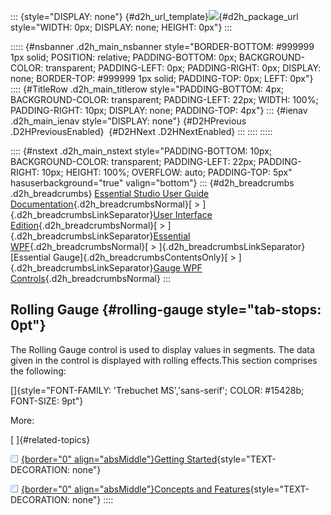 ::: {style="DISPLAY: none"}
[](ms-xhelp:///?Id=d2h_url_template){#d2h_url_template}![](!package_url!){#d2h_package_url style="WIDTH: 0px; DISPLAY: none; HEIGHT: 0px"}
:::

::::: {#nsbanner .d2h_main_nsbanner style="BORDER-BOTTOM: #999999 1px solid; POSITION: relative; PADDING-BOTTOM: 0px; BACKGROUND-COLOR: transparent; PADDING-LEFT: 0px; PADDING-RIGHT: 0px; DISPLAY: none; BORDER-TOP: #999999 1px solid; PADDING-TOP: 0px; LEFT: 0px"}
:::: {#TitleRow .d2h_main_titlerow style="PADDING-BOTTOM: 4px; BACKGROUND-COLOR: transparent; PADDING-LEFT: 22px; WIDTH: 100%; PADDING-RIGHT: 10px; DISPLAY: none; PADDING-TOP: 4px"}
::: {#ienav .d2h_main_ienav style="DISPLAY: none"}
[](ms-xhelp:///?Id=c6176cba-47c6-48b4-82ed-42f650ab41c4){#D2HPrevious .D2HPreviousEnabled}  [](ms-xhelp:///?Id=f9d35207-689a-49d8-9fb3-517ee1a7d1c1){#D2HNext .D2HNextEnabled}
:::
::::
:::::

:::: {#nstext .d2h_main_nstext style="PADDING-BOTTOM: 10px; BACKGROUND-COLOR: transparent; PADDING-LEFT: 22px; PADDING-RIGHT: 10px; HEIGHT: 100%; OVERFLOW: auto; PADDING-TOP: 5px" hasuserbackground="true" valign="bottom"}
::: {#d2h_breadcrumbs .d2h_breadcrumbs}
[Essential Studio User Guide Documentation](ms-xhelp:///?Id=12457748-09e3-4d74-a240-8e049cedf030){.d2h_breadcrumbsNormal}[ \> ]{.d2h_breadcrumbsLinkSeparator}[User Interface Edition](ms-xhelp:///?Id=c29296b7-531c-413b-a0ec-488ca1f7f669){.d2h_breadcrumbsNormal}[ \> ]{.d2h_breadcrumbsLinkSeparator}[Essential WPF](ms-xhelp:///?Id=7f4f82c5-151c-4262-94d0-75c4626c77bc){.d2h_breadcrumbsNormal}[ \> ]{.d2h_breadcrumbsLinkSeparator}[Essential Gauge]{.d2h_breadcrumbsContentsOnly}[ \> ]{.d2h_breadcrumbsLinkSeparator}[Gauge WPF Controls](ms-xhelp:///?Id=1b650d21-639c-453f-89e6-26b3efcea22b){.d2h_breadcrumbsNormal}
:::

## Rolling Gauge {#rolling-gauge style="tab-stops: 0pt"}

The Rolling Gauge control is used to display values in segments. The data given in the control is displayed with rolling effects.This section comprises the following:

[]{style="FONT-FAMILY: 'Trebuchet MS','sans-serif'; COLOR: #15428b; FONT-SIZE: 9pt"} 

More:

[ ]{#related-topics}

[![](button.gif){border="0" align="absMiddle"}Getting Started](ms-xhelp:///?Id=f9d35207-689a-49d8-9fb3-517ee1a7d1c1){style="TEXT-DECORATION: none"}

[![](button.gif){border="0" align="absMiddle"}Concepts and Features](ms-xhelp:///?Id=4da62cae-df83-4f76-ba9f-b0782a9521d6){style="TEXT-DECORATION: none"}
::::

